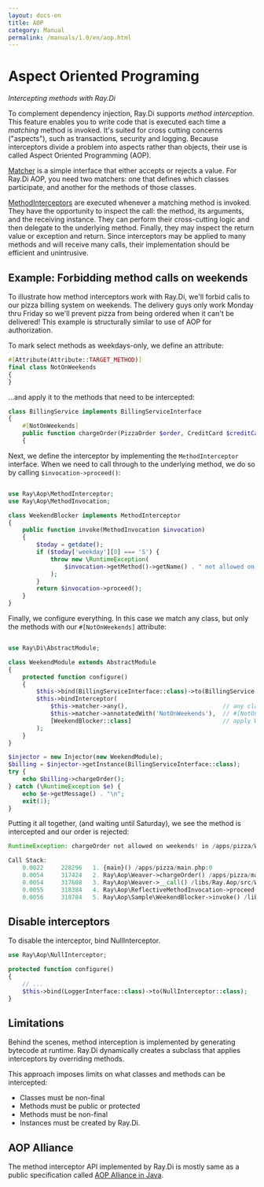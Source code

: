 ```yaml
---
layout: docs-en
title: AOP
category: Manual
permalink: /manuals/1.0/en/aop.html
---
```

# Aspect Oriented Programing
_Intercepting methods with Ray.Di_

To complement dependency injection, Ray.Di supports *method interception*. This feature enables you to write code that is executed each time a _matching_ method is invoked. It's suited for cross cutting concerns ("aspects"), such as transactions, security and logging. Because interceptors divide a problem into aspects rather than objects, their use is called Aspect Oriented Programming (AOP).

[Matcher](https://github.com/ray-di/Ray.Aop/blob/2.x/src/MatcherInterface.php) is a simple interface that either accepts or rejects a value. For Ray.Di AOP, you need two matchers: one that defines which classes participate, and another for the methods of those classes. 

[MethodInterceptors](https://github.com/ray-di/Ray.Aop/blob/2.x/src/MethodInterceptor.php) are executed whenever a matching method is invoked. They have the opportunity to
inspect the call: the method, its arguments, and the receiving instance. They can perform their cross-cutting logic and then delegate to the underlying method. Finally, they may inspect the return value or exception and return. Since interceptors may be applied to many methods and will receive many calls, their implementation should be efficient and unintrusive.

## Example: Forbidding method calls on weekends

To illustrate how method interceptors work with Ray.Di, we'll forbid calls to our pizza billing system on weekends. The delivery guys only work Monday thru Friday so we'll prevent pizza from being ordered when it can't be delivered! This example is structurally similar to use of AOP for authorization.

To mark select methods as weekdays-only, we define an attribute:

```php
#[Attribute(Attribute::TARGET_METHOD)]
final class NotOnWeekends
{
}
```

...and apply it to the methods that need to be intercepted:

```php
class BillingService implements BillingServiceInterface
{
    #[NotOnWeekends]
    public function chargeOrder(PizzaOrder $order, CreditCard $creditCard)
    {
```

Next, we define the interceptor by implementing the `MethodInterceptor` interface. When we need to call through to the underlying method, we do so by calling `$invocation->proceed()`:

```php

use Ray\Aop\MethodInterceptor;
use Ray\Aop\MethodInvocation;

class WeekendBlocker implements MethodInterceptor
{
    public function invoke(MethodInvocation $invocation)
    {
        $today = getdate();
        if ($today['weekday'][0] === 'S') {
            throw new \RuntimeException(
                $invocation->getMethod()->getName() . " not allowed on weekends!"
            );
        }
        return $invocation->proceed();
    }
}
```

Finally, we configure everything. In this case we match any class, but only the methods with our `#[NotOnWeekends]` attribute:

```php

use Ray\Di\AbstractModule;

class WeekendModule extends AbstractModule
{
    protected function configure()
    {
        $this->bind(BillingServiceInterface::class)->to(BillingService::class);
        $this->bindInterceptor(
            $this->matcher->any(),                           // any class
            $this->matcher->annotatedWith('NotOnWeekends'),  // #[NotOnWeekends] attributed method
            [WeekendBlocker::class]                          // apply WeekendBlocker interceptor
        );
    }
}

$injector = new Injector(new WeekendModule);
$billing = $injector->getInstance(BillingServiceInterface::class);
try {
    echo $billing->chargeOrder();
} catch (\RuntimeException $e) {
    echo $e->getMessage() . "\n";
    exit(1);
}
```
Putting it all together, (and waiting until Saturday), we see the method is intercepted and our order is rejected:

```php
RuntimeException: chargeOrder not allowed on weekends! in /apps/pizza/WeekendBlocker.php on line 14

Call Stack:
    0.0022     228296   1. {main}() /apps/pizza/main.php:0
    0.0054     317424   2. Ray\Aop\Weaver->chargeOrder() /apps/pizza/main.php:14
    0.0054     317608   3. Ray\Aop\Weaver->__call() /libs/Ray.Aop/src/Weaver.php:14
    0.0055     318384   4. Ray\Aop\ReflectiveMethodInvocation->proceed() /libs/Ray.Aop/src/Weaver.php:68
    0.0056     318784   5. Ray\Aop\Sample\WeekendBlocker->invoke() /libs/Ray.Aop/src/ReflectiveMethodInvocation.php:65
```

## Disable interceptors

To disable the interceptor, bind NullInterceptor.

```php
use Ray\Aop\NullInterceptor;

protected function configure()
{
    // ...
    $this->bind(LoggerInterface::class)->to(NullInterceptor::class);
}
```


## Limitations

Behind the scenes, method interception is implemented by generating bytecode at
runtime. Ray.Di dynamically creates a subclass that applies interceptors by
overriding methods. 

This approach imposes limits on what classes and methods can be intercepted:

*   Classes must be non-final
*   Methods must be public or protected
*   Methods must be non-final
*   Instances must be created by Ray.Di. 

## AOP Alliance

The method interceptor API implemented by Ray.Di is mostly same as  a public
specification called [AOP Alliance in Java](http://aopalliance.sourceforge.net/). 
